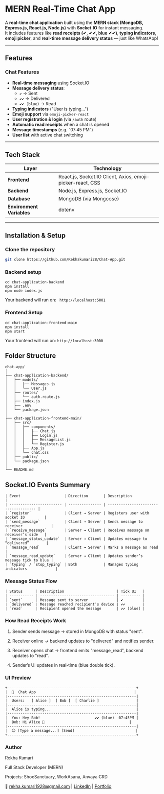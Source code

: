 # MERN Real-Time Chat App

A **real-time chat application** built using the **MERN stack (MongoDB, Express.js, React.js, Node.js)** with **Socket.IO** for instant messaging.  
It includes features like **read receipts (✔, ✔✔, blue ✔✔)**, **typing indicators**, **emoji picker**, and **real-time message delivery status** — just like WhatsApp!

---

## Features

### Chat Features
- **Real-time messaging** using Socket.IO  
- **Message delivery status**:
  - `✔` → Sent  
  - `✔✔` → Delivered  
  - `✔✔ (blue)` → Read  
- **Typing indicators** ("User is typing...")  
- **Emoji support** via `emoji-picker-react`  
- **User registration & login** (via `/auth` route)  
- **Automatic read receipts** when a chat is opened  
- **Message timestamps** (e.g. “07:45 PM”)  
- **User list** with active chat switching  

---

## Tech Stack

| Layer | Technology |
|--------|-------------|
| **Frontend** | React.js, Socket.IO Client, Axios, emoji-picker-react, CSS |
| **Backend** | Node.js, Express.js, Socket.IO |
| **Database** | MongoDB (via Mongoose) |
| **Environment Variables** | dotenv |

---

## Installation & Setup

###  Clone the repository
```bash
git clone https://github.com/Rekhakumari28/Chat-App.git
```
### Backend setup
```
cd chat-application-backend
npm install
npm node index.js
```
Your backend will run on:
` http://localhost:5001`

### Frontend Setup
```
cd chat-application-frontend-main
npm install
npm start
```

Your frontend will run on:
`http://localhost:3000`

## Folder Structure
```
chat-app/
│
├── chat-application-backend/
│   ├── models/
│   │   ├── Messages.js
│   │   └── User.js
│   ├── routes/
│   │   └── auth.route.js
│   ├── index.js
│   ├── .env
│   └── package.json
│
├── chat-application-frontend-main/
│   ├── src/
│   │   ├── components/
│   │   │   ├── Chat.js
│   │   │   ├── Login.js
│   │   │   ├── MessageList.js
│   │   │   └── Register.js
│   │   ├── App.js
│   │   └── chat.css
│   ├── public/
│   └── package.json
│
└── README.md
```

## Socket.IO Events Summary
```
| Event                    | Direction       | Description                           |
| ------------------------ | --------------- | ------------------------------------- |
| `register`               | Client → Server | Registers user with socket ID         |
| `send_message`           | Client → Server | Sends message to receiver             |
| `receive_message`        | Server → Client | Receives message on receiver’s side   |
| `message_status_update`  | Server → Client | Updates message to “delivered”        |
| `message_read`           | Client → Server | Marks a message as read               |
| `message_read_update`    | Server → Client | Updates sender’s message tick to blue |
| `typing` / `stop_typing` | Both            | Manages typing indicators             |

```

### Message Status Flow

```
| Status      | Description                        | Tick UI   |
| ----------- | ---------------------------------- | --------- |
| `sent`      | Message sent to server             | ✔         |
| `delivered` | Message reached recipient’s device | ✔✔        |
| `read`      | Recipient opened the message       | ✔✔ (blue) |
```

### How Read Receipts Work

1. Sender sends message → stored in MongoDB with status "sent".

2. Receiver online → backend updates to "delivered" and notifies sender.

3. Receiver opens chat → frontend emits "message_read", backend updates to "read".

4. Sender’s UI updates in real-time (blue double tick).

### UI Preview

```
+-----------------------------------------------------------+
|  💬  Chat App                                             |
|-----------------------------------------------------------|
|  Users:   [ Alice ]  [ Bob ]  [ Charlie ]                 |
|-----------------------------------------------------------|
|  Alice is typing...                                       |
|-----------------------------------------------------------|
|  You: Hey Bob!                         ✔✔ (blue)  07:45PM |
|  Bob: Hi Alice 👋                                       |
|-----------------------------------------------------------|
|  😊 [Type a message...] [Send]                            |
+-----------------------------------------------------------+
```
### Author

Rekha Kumari

Full Stack Developer (MERN)

Projects: ShoeSanctuary, WorkAsana, Anvaya CRD

📧 rekha.kumari1928@gmail.com | [LinkedIn](https://www.linkedin.com/in/rekha-gunarat-7b9459279/) | [Portfolio](https://rekha-portfolio-eifv.vercel.app/)